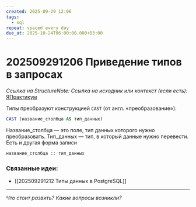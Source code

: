 ```yaml
---
created: 2025-09-29 12:06
tags:
  - sql
repeat: spaced every day
due_at: 2025-10-24T06:00:00.000+03:00
---
```

# 202509291206 Приведение типов в запросах

*Ссылка на StructureNote:*
*Ссылка на исходник или контекст (если есть):* [ЯПрактикум](https://practicum.yandex.ru/trainer/backend-nodejs/lesson/fa900913-a56e-460d-a475-ecbb185774a1/task/dc710f5d-a57d-456f-a308-b8a069f1ea0c/)

Типы преобразуют конструкцией `CAST` (от англ. «преобразование»):

```SQL
CAST (название_столбца AS тип_данных)
```

Название_столбца — это поле, тип данных которого нужно преобразовать. Тип_данных — тип, в который данные нужно перевести. Есть и другая форма записи

```sql
название_столбца :: тип_данных
```

### Связанные идеи:

* [[202509291212 Типы данных в PostgreSQL]]

---

*Что стоит развить? Какие вопросы возникли?*

